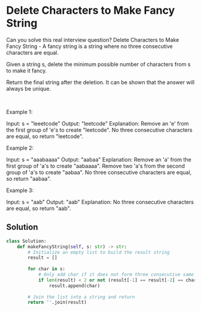 # Delete Characters to Make Fancy String

Can you solve this real interview question? Delete Characters to Make Fancy String - A fancy string is a string where no three consecutive characters are equal.

Given a string s, delete the minimum possible number of characters from s to make it fancy.

Return the final string after the deletion. It can be shown that the answer will always be unique.

 

Example 1:


Input: s = "leeetcode"
Output: "leetcode"
Explanation:
Remove an 'e' from the first group of 'e's to create "leetcode".
No three consecutive characters are equal, so return "leetcode".


Example 2:


Input: s = "aaabaaaa"
Output: "aabaa"
Explanation:
Remove an 'a' from the first group of 'a's to create "aabaaaa".
Remove two 'a's from the second group of 'a's to create "aabaa".
No three consecutive characters are equal, so return "aabaa".


Example 3:


Input: s = "aab"
Output: "aab"
Explanation: No three consecutive characters are equal, so return "aab".

## Solution
```py
class Solution:
    def makeFancyString(self, s: str) -> str:
        # Initialize an empty list to build the result string
        result = []
        
        for char in s:
            # Only add char if it does not form three consecutive same characters
            if len(result) < 2 or not (result[-1] == result[-2] == char):
                result.append(char)
        
        # Join the list into a string and return
        return ''.join(result)
```
